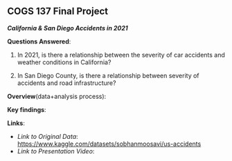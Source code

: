 ## COGS 137 Final Project

***California & San Diego Accidents in 2021***

**Questions Answered**:
1. In 2021, is there a relationship between the severity of car accidents and weather conditions in California?

2. In San Diego County, is there a relationship between severity of accidents and road infrastructure?


**Overview**(data+analysis process):

**Key findings**:


**Links**:
- *Link to Original Data*: https://www.kaggle.com/datasets/sobhanmoosavi/us-accidents 
- *Link to Presentation Video*:
